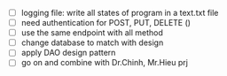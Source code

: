 - [ ] logging file: write all states of program in a text.txt file
- [ ] need authentication for POST, PUT, DELETE ()
- [ ] use the same endpoint with all method
- [ ] change database to match with design
- [ ] apply DAO design pattern
- [ ] go on and combine with Dr.Chinh, Mr.Hieu prj
